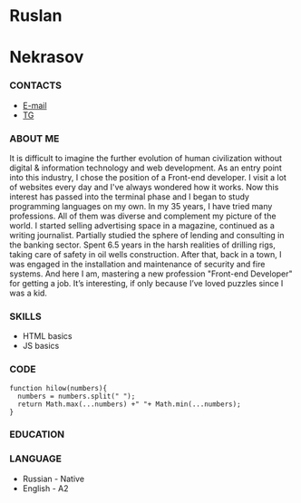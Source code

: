 # Ruslan 
# Nekrasov


### CONTACTS
- [E-mail](skk_srt@bk.ru)
- [TG](https://t.me/ch00ps)


### ABOUT ME
It is difficult to imagine the further evolution of human civilization without digital & information technology and web development. As an entry point into this industry, I chose the position of a Front-end developer. I visit a lot of websites every day and I've always wondered how it works. Now this interest has passed into the terminal phase and I began to study programming languages on my own. In my 35 years, I have tried many professions. All of them was diverse and complement my picture of the world. I started selling advertising space in a magazine, continued as a writing journalist. Partially studied the sphere of lending and consulting in the banking sector. Spent 6.5 years in the harsh realities of drilling rigs, taking care of safety in oil wells construction. After that, back in a town, I was engaged in the installation and maintenance of security and fire systems. And here I am, mastering a new profession "Front-end Developer" for getting a job. It’s interesting, if only because I’ve loved puzzles since I was a kid.


### SKILLS
* HTML basics
* JS basics



### CODE
```
function hilow(numbers){
  numbers = numbers.split(" ");
  return Math.max(...numbers) +" "+ Math.min(...numbers);
}
```

### EDUCATION



### LANGUAGE
- Russian - Native
- English - A2
